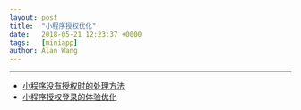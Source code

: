 ```yaml
---
layout: post
title:  "小程序授权优化"
date:   2018-05-21 12:23:37 +0000
tags:   [miniapp]
author: Alan Wang
---
```




---

- [小程序没有授权时的处理方法](https://blog.csdn.net/a49220824/article/details/73662360)
- [小程序授权登录的体验优化](https://www.jianshu.com/p/592c60e94e3a)
